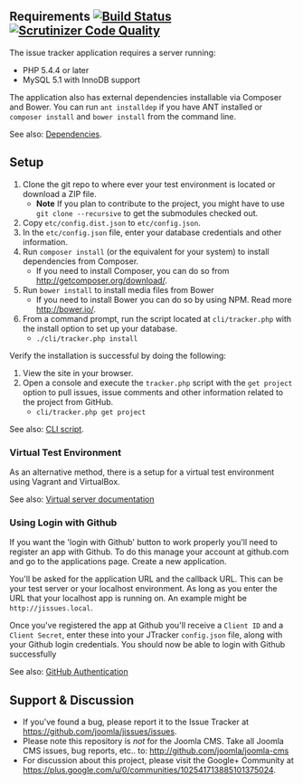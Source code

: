 ## Requirements [![Build Status](https://travis-ci.org/joomla/jissues.png?branch=framework)](https://travis-ci.org/joomla/jissues) [![Scrutinizer Code Quality](https://scrutinizer-ci.com/g/joomla/jissues/badges/quality-score.png?b=master)](https://scrutinizer-ci.com/g/joomla/jissues/?branch=master)

The issue tracker application requires a server running:

* PHP 5.4.4 or later
* MySQL 5.1 with InnoDB support

The application also has external dependencies installable via Composer and Bower.  You can run `ant installdep` if you have ANT installed or `composer install` and `bower install` from the command line.

See also: [Dependencies](Documentation/Development/Dependencies.md).

## Setup

1. Clone the git repo to where ever your test environment is located or download a ZIP file.
    * **Note** If you plan to contribute to the project, you might have to use `git clone --recursive` to get the submodules checked out.
1. Copy `etc/config.dist.json` to `etc/config.json`.
1. In the `etc/config.json` file, enter your database credentials and other information.
1. Run `composer install` (or the equivalent for your system) to install dependencies from Composer.
    * If you need to install Composer, you can do so from http://getcomposer.org/download/.
1. Run `bower install` to install media files from Bower
    * If you need to install Bower you can do so by using NPM. Read more http://bower.io/.
1. From a command prompt, run the script located at `cli/tracker.php` with the install option to set up your database.
    * `./cli/tracker.php install`

Verify the installation is successful by doing the following:

1. View the site in your browser.
1. Open a console and execute the `tracker.php` script with the `get project` option to pull issues, issue comments and other information related to the project from GitHub.
    * `cli/tracker.php get project`

See also: [CLI script](Documentation/Development/CLI-application.md).

### Virtual Test Environment

As an alternative method, there is a setup for a virtual test environment using Vagrant and VirtualBox.

See also: [Virtual server documentation](Documentation/Development/Virtual-Test-Server.md)

### Using Login with Github

If you want the 'login with Github' button to work properly you'll need to register an app with Github. To do this manage your account at github.com and go to the applications page. Create a new application.

You'll be asked for the application URL and the callback URL. This can be your test server or your localhost environment. As long as you enter the URL that your localhost app is running on. An example might be ```http://jissues.local```.

Once you've registered the app at Github you'll receive a ```Client ID``` and a ```Client Secret```, enter these into your JTracker ```config.json``` file, along with your Github login credentials. You should now be able to login with Github successfully

See also: [GitHub Authentication](Documentation/Users/GitHub-Authentication.md)

## Support & Discussion

* If you've found a bug, please report it to the Issue Tracker at https://github.com/joomla/jissues/issues.
* Please note this repository is _not_ for the Joomla CMS. Take all Joomla CMS issues, bug reports, etc.. to: http://github.com/joomla/joomla-cms
* For discussion about this project, please visit the Google+ Community at https://plus.google.com/u/0/communities/102541713885101375024.
